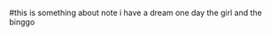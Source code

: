 <!-- something about yoyu
 -->
 #this is something about note 
 i have a dream 
 one day the girl and the binggo
